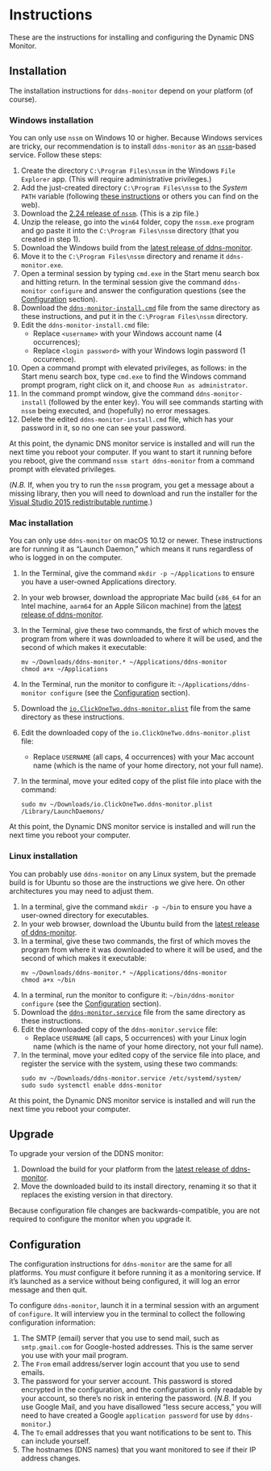 # Instructions

These are the instructions for installing and configuring the Dynamic DNS Monitor.

## Installation

The installation instructions for `ddns-monitor` depend on your platform (of course).

### Windows installation

You can only use `nssm` on Windows 10 or higher.  Because Windows services are tricky, our recommendation is to install `ddns-monitor` as an [`nssm`](https://nssm.cc)-based service.  Follow these steps:

1. Create the directory `C:\Program Files\nssm` in the Windows `File Explorer` app.  (This will require administrative privileges.)
2. Add the just-created directory `C:\Program Files\nssm` to the *System* `PATH` variable (following [these instructions](https://windowsloop.com/how-to-add-to-windows-path/) or others you can find on the web).
3. Download the [2.24 release of `nssm`](https://nssm.cc/release/nssm-2.24.zip).  (This is a zip file.) 
4. Unzip the release, go into the `win64` folder, copy the `nssm.exe` program and go paste it into the `C:\Program Files\nssm` directory (that you created in step 1).
5. Download the Windows build from the [latest release of ddns-monitor](https://github.com/clickonetwo/ddns-monitor/releases/latest).
6. Move it to the `C:\Program Files\nssm` directory and rename it `ddns-monitor.exe`.
7. Open a terminal session by typing `cmd.exe` in the Start menu search box and hitting return.  In the terminal session give the command `ddns-monitor configure` and answer the configuration questions (see the [Configuration](#configuration) section).
8. Download the [`ddns-monitor-install.cmd`](./ddns-monitor-install.cmd) file from the same directory as these instructions, and put it in the `C:\Program Files\nssm` directory.
9. Edit the `ddns-monitor-install.cmd` file:
   * Replace `<username>` with your Windows account name (4 occurrences);
   * Replace `<login password>` with your Windows login password (1 occurrence).
10. Open a command prompt with elevated privileges, as follows: in the Start menu search box, type `cmd.exe` to find the Windows command prompt program, right click on it, and choose `Run as administrator`.
11. In the command prompt window, give the command `ddns-monitor-install` (followed by the enter key).  You will see commands starting with `nssm` being executed, and (hopefully) no error messages.
12. Delete the edited `ddns-monitor-install.cmd` file, which has your password in it, so no one can see your password.

At this point, the dynamic DNS monitor service is installed and will run the next time you reboot your computer.  If you want to start it running before you reboot, give the command `nssm start ddns-monitor` from a command prompt with elevated privileges.

(_N.B._ If, when you try to run the `nssm` program, you get a message about a missing library, then you will need to download and run the installer for the [Visual Studio 2015 redistributable runtime](https://www.microsoft.com/en-us/download/details.aspx?id=48145).)

### Mac installation

You can only use `ddns-monitor` on macOS 10.12 or newer.  These instructions are for running it as “Launch Daemon,” which means it runs regardless of who is logged in on the computer.

1. In the Terminal, give the command `mkdir -p ~/Applications` to ensure you have a user-owned Applications directory.
2. In your web browser, download the appropriate Mac build (`x86_64` for an Intel machine, `aarm64` for an Apple Silicon machine) from the [latest release of ddns-monitor](https://github.com/clickonetwo/ddns-monitor/releases/latest).
3. In the Terminal, give these two commands, the first of which moves the program from where it was downloaded to where it will be used, and the second of which makes it executable:
   ```shell
   mv ~/Downloads/ddns-monitor.* ~/Applications/ddns-monitor
   chmod a+x ~/Applications
   ```
4. In the Terminal, run the monitor to configure it: `~/Applications/ddns-monitor configure` (see the [Configuration](#configuration) section).
5. Download the [`io.ClickOneTwo.ddns-monitor.plist`](./io.ClickOneTwo.ddns-monitor.plist) file from the same directory as these instructions.
6. Edit the downloaded copy of the `io.ClickOneTwo.ddns-monitor.plist` file:

   - Replace `USERNAME` (all caps, 4 occurrences) with your Mac account name (which is the name of your home directory, not your full name).
7. In the terminal, move your edited copy of the plist file into place with the command:
   ```shell
   sudo mv ~/Downloads/io.ClickOneTwo.ddns-monitor.plist /Library/LaunchDaemons/
   ```

At this point, the Dynamic DNS monitor service is installed and will run the next time you reboot your computer.

### Linux installation

You can probably use `ddns-monitor` on any Linux system, but the premade build is for Ubuntu so those are the instructions we give here.  On other architectures you may need to adjust them.

1. In a terminal, give the command `mkdir -p ~/bin` to ensure you have a user-owned directory for executables.
2. In your web browser, download the Ubuntu build from the [latest release of ddns-monitor](https://github.com/clickonetwo/ddns-monitor/releases/latest).
3. In a terminal, give these two commands, the first of which moves the program from where it was downloaded to where it will be used, and the second of which makes it executable:
   ```shell
   mv ~/Downloads/ddns-monitor.* ~/Applications/ddns-monitor
   chmod a+x ~/bin
   ```
4. In a terminal, run the monitor to configure it: `~/bin/ddns-monitor configure` (see the [Configuration](#configuration) section).
5. Download the [`ddns-monitor.service`](./ddns-monitor.service) file from the same directory as these instructions.
6. Edit the downloaded copy of the `ddns-monitor.service` file:
   - Replace `USERNAME` (all caps, 5 occurrences) with your Linux login name (which is the name of your home directory, not your full name).
7. In the terminal, move your edited copy of the service file into place, and register the service with the system, using these two commands:
   ```shell
   sudo mv ~/Downloads/ddns-monitor.service /etc/systemd/system/
   sudo sudo systemctl enable ddns-monitor
   ```

At this point, the Dynamic DNS monitor service is installed and will run the next time you reboot your computer.

## Upgrade

To upgrade your version of the DDNS monitor:

1. Download the build for your platform from the [latest release of ddns-monitor](https://github.com/clickonetwo/ddns-monitor/releases/latest).
2. Move the downloaded build to its install directory, renaming it so that it replaces the existing version in that directory.

Because configuration file changes are backwards-compatible,
you are not required to configure the monitor
when you upgrade it.

## Configuration

The configuration instructions for `ddns-monitor` are the same for all platforms.  You *must* configure it before running it as a monitoring service.  If it’s launched as a service without being configured, it will log an error message and then quit.

To configure `ddns-monitor`, launch it in a terminal session with an argument of `configure`.  It will interview you in the terminal to collect the following configuration information:

1. The SMTP (email) server that you use to send mail, such as `smtp.gmail.com` for Google-hosted addresses.  This is the same server you use with your mail program.
2. The `From` email address/server login account that you use to send emails.
3. The password for your server account. This password is stored encrypted in the configuration, and the configuration is only readable by your account, so there’s no risk in entering the password.  (_N.B._ If you use Google Mail, and you have disallowed “less secure access,” you will need to have created a Google `application password` for use by `ddns-monitor`.)
4. The `To` email addresses that you want notifications to be sent to.  This can include yourself.
5. The hostnames (DNS names) that you want monitored to see if their IP address changes.
